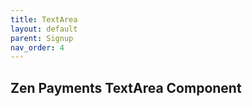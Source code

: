 ```yaml
---
title: TextArea
layout: default
parent: Signup
nav_order: 4
---
```

Zen Payments TextArea Component
----
